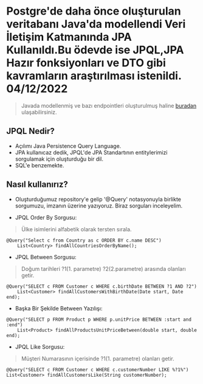 # Postgre'de daha önce oluşturulan veritabanı Java'da modellendi Veri İletişim Katmanında JPA Kullanıldı.Bu ödevde ise JPQL,JPA Hazır fonksiyonları ve DTO gibi kavramların araştırılması istenildi. 04/12/2022

> Javada modellenmiş ve bazı endpointleri oluşturulmuş haline [buradan](https://github.com/Mertcali/etiyaSpring) ulaşabilirsiniz.

## JPQL Nedir?

- Açılımı Java Persistence Query Language.
- JPA kullanıcaz dedik, JPQL'de JPA Standartının entitylerimizi sorgulamak için oluşturduğu bir dil.
- SQL'e benzemekte.

## Nasıl kullanırız?

- Oluşturduğumuz repository'e gelip '@Query' notasyonuyla birlikte sorgumuzu, imzanın üzerine yazıyoruz. Biraz sorguları inceleyelim.

- JPQL Order By Sorgusu:

> Ülke isimlerini alfabetik olarak tersten sırala.

```
@Query("Select c from Country as c ORDER BY c.name DESC")
    List<Country> findAllCountriesOrderByName();
```
    
- JPQL Between Sorgusu:

> Doğum tarihleri ?1(1. parametre) ?2(2.parametre) arasında olanları getir.

```
@Query("SELECT c FROM Customer c WHERE c.birthDate BETWEEN ?1 AND ?2")
    List<Customer> findAllCustomersWithBirthDate(Date start, Date end);
```

- Başka Bir Şekilde Between Yazılışı:

```
@Query("SELECT p FROM Product p WHERE p.unitPrice BETWEEN :start and :end")
    List<Product> findAllProductsUnitPriceBetween(double start, double end);
```

- JPQL Like Sorgusu:

> Müşteri Numarasının içerisinde ?1(1. parametre) olanları getir.

```
@Query("SELECT c FROM Customer c WHERE c.customerNumber LIKE %?1%")
List<Customer> findAllCustomersLike(String customerNumber);
```

